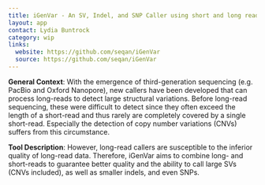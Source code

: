 ```yaml
---
title: iGenVar - An SV, Indel, and SNP Caller using short and long reads
layout: app
contact: Lydia Buntrock
category: wip
links:
  website: https://github.com/seqan/iGenVar
  source: https://github.com/seqan/iGenVar
---
```


**General Context**: With the emergence of third-generation sequencing (e.g. PacBio and Oxford Nanopore), new callers
have been developed that can process long-reads to detect large structural variations. Before long-read sequencing,
these were difficult to detect since they often exceed the length of a short-read and thus rarely are completely covered
by a single short-read. Especially the detection of copy number variations (CNVs) suffers from this circumstance.

**Tool Description**: However, long-read callers are susceptible to the inferior quality of long-read data. Therefore,
iGenVar aims to combine long- and short-reads to guarantee better quality and the ability to call large SVs
(CNVs included), as well as smaller indels, and even SNPs.
